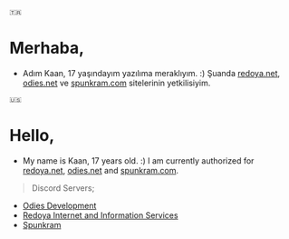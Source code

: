 `🇹🇷`
# Merhaba,
- Adım Kaan, 17 yaşındayım yazılıma meraklıyım. :) Şuanda [redoya.net](https://redoya.net), [odies.net](https://odies.net) ve [spunkram.com](https://spunkram.com) sitelerinin yetkilisiyim.

`🇺🇸`
# Hello,
- My name is Kaan, 17 years old. :) I am currently authorized for [redoya.net](https://redoya.net), [odies.net](https://odies.net) and [spunkram.com](https://spunkram.com).



> Discord Servers;
- [Odies Development](https://odies.net/dc)
- [Redoya Internet and Information Services](https://redoya.net/dc)
- [Spunkram](https://discord.spunkram.com)
